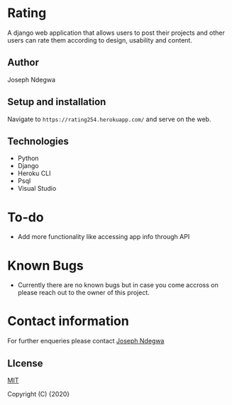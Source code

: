 # Rating

A django web application that allows users to post their projects and other users can rate them according to design, usability and content.

## Author
Joseph Ndegwa

## Setup and installation
Navigate to `https://rating254.herokuapp.com/` and serve on the web.

## Technologies
* Python
* Django
* Heroku CLI
* Psql
* Visual Studio

# To-do
* Add more functionality like accessing app info through API

# Known Bugs
* Currently there are no known bugs but in case you come accross on please reach out to the owner of this project.


# Contact information
For further enqueries please contact
 [Joseph Ndegwa](https://github.com/JosephNdegwa)

## LIcense
 [MIT](https://choosealicense.com/licenses/mit/)

 Copyright (C) {2020}

